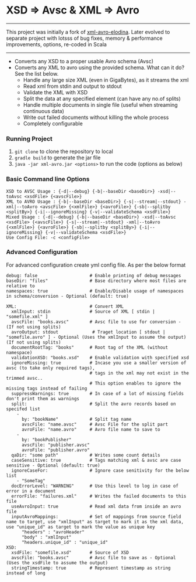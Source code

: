 # XSD => Avsc & XML => Avro
****
This project was initially a fork of [xml-avro-elodina](https://github.com/elodina/xml-avro).
Later evolved to separate project with lotsss of bug fixes, memory & performance improvements, options, re-coded in Scala
****
- Converts any XSD to a proper usable Avro schema (Avsc)
- Converts any XML to avro using the provided schema. What can it do? See the list below.
    - Handle any large size XML (even in GigaBytes), as it streams the xml
    - Read xml from stdin and output to stdout
    - Validate the XML with XSD
    - Split the data at any specified element (can have any no.of splits)
    - Handle multiple documents in single file (useful when streaming continuous data)
    - Write out failed documents without killing the whole process
    - Completely configurable

### Running Project
1. `git clone` to clone the repository to local
2. `gradle build` to generate the jar file
3. `java -jar xml-avro.jar <options>` to run the code (options as below) 

### Basic Command line Options
```
XSD to AVSC Usage : {-d|--debug} {-b|--baseDir <baseDir>} -xsd|--toAvsc <xsdFile> {<avscFile>}
XML to AVRO Usage : {-b|--baseDir <baseDir>} {-s|--stream|--stdout} -xml|--toAvro <avscFile> {<xmlFile>} {<avroFile>} {-sb|--splitby <splitBy>} {-i|--ignoreMissing} {-v|--validateSchema <xsdFile>}
Mixed Usage : {-d|--debug} {-b|--baseDir <baseDir>} -xsd|--toAvsc <xsdFile> {<avscFile>} {-s|--stream|--stdout} -xml|--toAvro {<xmlFile>} {<avroFile>} {-sb|--splitby <splitBy>} {-i|--ignoreMissing} {-v|--validateSchema <xsdFile>}
Use Config File: -c <configFile>
```

### Advanced Configuration
For advanced configuration create yml config file. As per the below format
```
debug: false                    # Enable printing of debug messages
baseDir: "files"                # Base directory where most files are relative to
namespaces: true                # Enable/Disable usage of namespaces in schema/conversion - Optional (default: true)

XML:                            # Convert XML
  xmlInput: stdin               # Source of XML [ stdin | "somefile.xml" ]
  avscFile: "books.avsc"        # Avsc file to use for conversion - (If not using splits)
  avroOutput: stdout             # Traget location [ stdout | "somefile.avro" ] - Optional (Uses the xmlInput to assume the output) (If not using splits)
  documentRootTag: "books"      # Root tag of the XML (without namespace)
  validationXSD: "books.xsd"    # Enable validation with specified xsd
  ignoreMissing: true           # Incase you use a smaller version of avsc (to take only required tags),
                                # tags in the xml may not exist in the trimmed avsc.. 
                                # This option enables to ignore the missing tags instead of failing
  suppressWarnings: true        # In case of a lot of missing fields don't print them as warnings
  split:                        # Split the avro records based on specifed list
    -
      by: "bookName"            # Split tag name
      avscFile: "name.avsc"     # Avsc File for the split part
      avroFile: "name.avro"     # Avro file name to save to
    -
      by: "bookPublisher"
      avscFile: "publisher.avsc"
      avroFile: "publisher.avro"
  qaDir: "some path"            # Writes some count details 
  caseSensitive: true           # Tags matching xml & avsc are case sensitive - Optional (default: true) 
  ignoreCaseFor:                # Ignore case senitivity for the below list
    - "SomeTag"
  docErrorLevel: "WARNING"      # Use this level to log in case of error in a document 
  errorFile: "failures.xml"     # Writes the failed documents to this file
  useAvroInput: true            # Read xml data from inside an avro file
  inputAvroMappings:            # Set of mappings from source field name to target, use "xmlInput" as target to mark it as the xml data, use "unique_id" as target to mark the value as unique key
      "headers" : "avroHeader"
      "body" : "xmlInput"
      "headers.unique_id" : "unique_id"
XSD:
  xsdFile: "somefile.xsd"       # Source of XSD
  avscFile: "books.avsc"        # Avsc file to save as - Optional (Uses the xsdFile to assume the output)
  stringTimestamp: true         # Represent timestamp as string instead of long
```